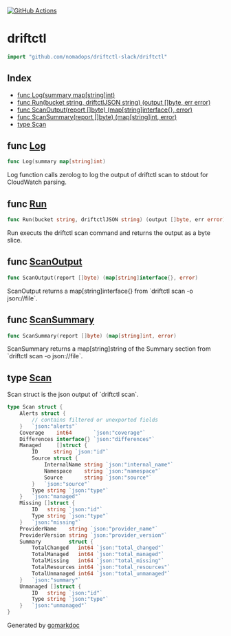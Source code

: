 <!-- Code generated by gomarkdoc. DO NOT EDIT -->

[![GitHub Actions](https://github.com/nomadops/driftctl-slack/actions/workflows/ci.yml/badge.svg?branch=main)](https://github.com/nomadops/driftctl-slack/actions/workflows/ci.yml)


# driftctl

```go
import "github.com/nomadops/driftctl-slack/driftctl"
```

## Index

- [func Log(summary map[string]int)](<#func-log>)
- [func Run(bucket string, driftctlJSON string) (output []byte, err error)](<#func-run>)
- [func ScanOutput(report []byte) (map[string]interface{}, error)](<#func-scanoutput>)
- [func ScanSummary(report []byte) (map[string]int, error)](<#func-scansummary>)
- [type Scan](<#type-scan>)


## func [Log](<https://github.com/nomadops/driftctl-slack/blob/main/driftctl/driftctl.go#L81>)

```go
func Log(summary map[string]int)
```

Log function calls zerolog to log the output of driftctl scan to stdout for CloudWatch parsing\.

## func [Run](<https://github.com/nomadops/driftctl-slack/blob/main/driftctl/driftctl.go#L93>)

```go
func Run(bucket string, driftctlJSON string) (output []byte, err error)
```

Run executs the driftctl scan command and returns the output as a byte slice\.

## func [ScanOutput](<https://github.com/nomadops/driftctl-slack/blob/main/driftctl/driftctl.go#L49>)

```go
func ScanOutput(report []byte) (map[string]interface{}, error)
```

ScanOutput returns a map\[string\]interface\{\} from \`driftctl scan \-o json://file\`\.

## func [ScanSummary](<https://github.com/nomadops/driftctl-slack/blob/main/driftctl/driftctl.go#L65>)

```go
func ScanSummary(report []byte) (map[string]int, error)
```

ScanSummary returns a map\[string\]string of the Summary section from \`driftctl scan \-o json://file\`\.

## type [Scan](<https://github.com/nomadops/driftctl-slack/blob/main/driftctl/driftctl.go#L12-L46>)

Scan struct is the json output of \`driftctl scan\`\.

```go
type Scan struct {
    Alerts struct {
        // contains filtered or unexported fields
    }   `json:"alerts"`
    Coverage    int64       `json:"coverage"`
    Differences interface{} `json:"differences"`
    Managed     []struct {
        ID     string `json:"id"`
        Source struct {
            InternalName string `json:"internal_name"`
            Namespace    string `json:"namespace"`
            Source       string `json:"source"`
        }   `json:"source"`
        Type string `json:"type"`
    }   `json:"managed"`
    Missing []struct {
        ID   string `json:"id"`
        Type string `json:"type"`
    }   `json:"missing"`
    ProviderName    string `json:"provider_name"`
    ProviderVersion string `json:"provider_version"`
    Summary         struct {
        TotalChanged   int64 `json:"total_changed"`
        TotalManaged   int64 `json:"total_managed"`
        TotalMissing   int64 `json:"total_missing"`
        TotalResources int64 `json:"total_resources"`
        TotalUnmanaged int64 `json:"total_unmanaged"`
    }   `json:"summary"`
    Unmanaged []struct {
        ID   string `json:"id"`
        Type string `json:"type"`
    }   `json:"unmanaged"`
}
```



Generated by [gomarkdoc](<https://github.com/princjef/gomarkdoc>)
